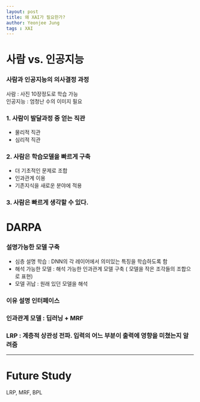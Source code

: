 ```yaml
---
layout: post
title: 왜 XAI가 필요한가?
author: Yeonjee Jung
tags : XAI
---
```


# 사람 vs. 인공지능

### 사람과 인공지능의 의사결정 과정

사람 : 사진 10장정도로 학습 가능  
인공지능 : 엄청난 수의 이미지 필요

### 1. 사람이 발달과정 중 얻는 직관
* 물리적 직관
* 심리적 직관

### 2. 사람은 학습모델을 빠르게 구축
* 더 기초적인 문제로 조합
* 인과관계 이용
* 기존지식을 새로운 분야에 적용

### 3. 사람은 빠르게 생각할 수 있다.

# DARPA

### 설명가능한 모델 구축
* 심층 설명 학습 : DNN의 각 레이어에서 의미있는 특징을 학습하도록 함
* 해석 가능한 모델 : 해석 가능한 인과관계 모델 구축 ( 모델을 작은 조각들의 조합으로 표현)
* 모델 귀납 : 원래 있던 모델을 해석

### 이유 설명 인터페이스

### 인과관계 모델 : 딥러닝 + MRF

### LRP : 계층적 상관성 전파. 입력의 어느 부분이 출력에 영향을 미쳤는지 알려줌

---
# Future Study
LRP, MRF, BPL
